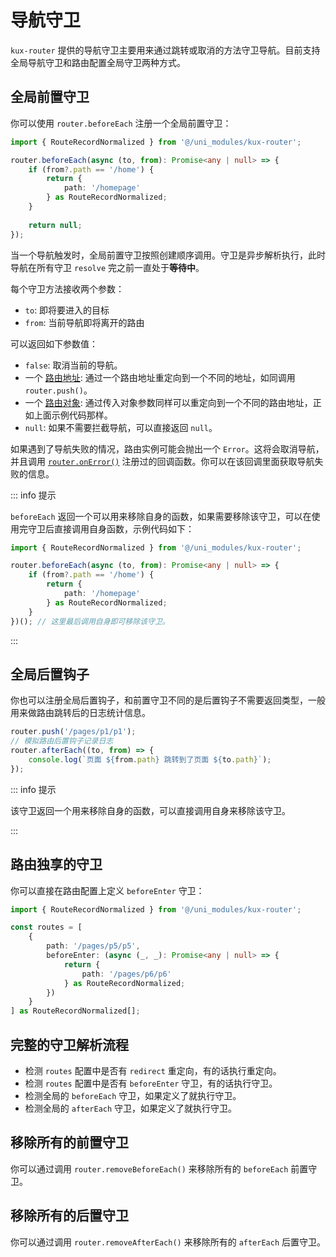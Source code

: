 # 导航守卫

`kux-router` 提供的导航守卫主要用来通过跳转或取消的方法守卫导航。目前支持全局导航守卫和路由配置全局守卫两种方式。

## 全局前置守卫

你可以使用 `router.beforeEach` 注册一个全局前置守卫：

```ts
import { RouteRecordNormalized } from '@/uni_modules/kux-router';

router.beforeEach(async (to, from): Promise<any | null> => {
    if (from?.path == '/home') {
        return {
            path: '/homepage'
        } as RouteRecordNormalized;
    }
    
    return null;
});
```

当一个导航触发时，全局前置守卫按照创建顺序调用。守卫是异步解析执行，此时导航在所有守卫 `resolve` 完之前一直处于**等待中**。

每个守卫方法接收两个参数：

+ `to`: 即将要进入的目标
+ `from`: 当前导航即将离开的路由

可以返回如下参数值：

+ `false`: 取消当前的导航。
+ 一个 [路由地址](/api/interfaces/RouteRecordPath): 通过一个路由地址重定向到一个不同的地址，如同调用 `router.push()`。
+ 一个 [路由对象](/api/interfaces/RouteRecordNormalized): 通过传入对象参数同样可以重定向到一个不同的路由地址，正如上面示例代码那样。
+ `null`: 如果不需要拦截导航，可以直接返回 `null`。

如果遇到了导航失败的情况，路由实例可能会抛出一个 `Error`。这将会取消导航，并且调用 [`router.onError()`](/api/interfaces/IRouter#onerror) 注册过的回调函数。你可以在该回调里面获取导航失败的信息。

::: info 提示

`beforeEach` 返回一个可以用来移除自身的函数，如果需要移除该守卫，可以在使用完守卫后直接调用自身函数，示例代码如下：

```ts
import { RouteRecordNormalized } from '@/uni_modules/kux-router';

router.beforeEach(async (to, from): Promise<any | null> => {
    if (from?.path == '/home') {
        return {
            path: '/homepage'
        } as RouteRecordNormalized;
    }
})(); // 这里最后调用自身即可移除该守卫。
```

:::

## 全局后置钩子

你也可以注册全局后置钩子，和前置守卫不同的是后置钩子不需要返回类型，一般用来做路由跳转后的日志统计信息。

```ts
router.push('/pages/p1/p1');
// 模拟路由后置钩子记录日志
router.afterEach((to, from) => {
	console.log(`页面 ${from.path} 跳转到了页面 ${to.path}`);
});
```

::: info 提示

该守卫返回一个用来移除自身的函数，可以直接调用自身来移除该守卫。

:::

## 路由独享的守卫

你可以直接在路由配置上定义 `beforeEnter` 守卫：

```ts
import { RouteRecordNormalized } from '@/uni_modules/kux-router';

const routes = [
    {
        path: '/pages/p5/p5',
        beforeEnter: (async (_, _): Promise<any | null> => {
            return {
                path: '/pages/p6/p6'
            } as RouteRecordNormalized;
        })
    }
] as RouteRecordNormalized[];
```

## 完整的守卫解析流程

+ 检测 `routes` 配置中是否有 `redirect` 重定向，有的话执行重定向。
+ 检测 `routes` 配置中是否有 `beforeEnter` 守卫，有的话执行守卫。
+ 检测全局的 `beforeEach` 守卫，如果定义了就执行守卫。
+ 检测全局的 `afterEach` 守卫，如果定义了就执行守卫。

## 移除所有的前置守卫

你可以通过调用 `router.removeBeforeEach()` 来移除所有的 `beforeEach` 前置守卫。

## 移除所有的后置守卫

你可以通过调用 `router.removeAfterEach()` 来移除所有的 `afterEach` 后置守卫。
